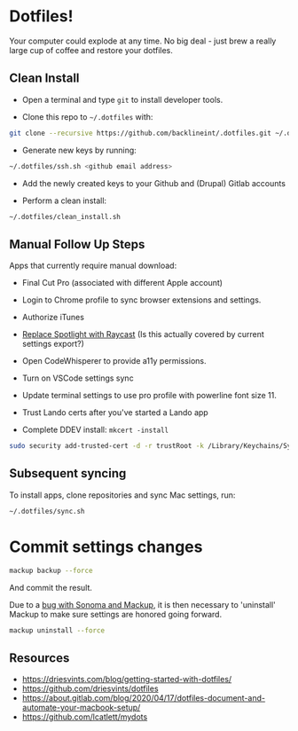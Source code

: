 # Dotfiles!

Your computer could explode at any time. No big deal - just brew a really large cup of coffee and restore your dotfiles.

## Clean Install

- Open a terminal and type `git` to install developer tools.

- Clone this repo to `~/.dotfiles` with:

```zsh
git clone --recursive https://github.com/backlineint/.dotfiles.git ~/.dotfiles
```

- Generate new keys by running:

```zsh
~/.dotfiles/ssh.sh <github email address>
```

- Add the newly created keys to your Github and (Drupal) Gitlab accounts

- Perform a clean install:

```zsh
~/.dotfiles/clean_install.sh
```

## Manual Follow Up Steps

Apps that currently require manual download:

- Final Cut Pro (associated with different Apple account)

- Login to Chrome profile to sync browser extensions and settings.
- Authorize iTunes
- [Replace Spotlight with Raycast](https://manual.raycast.com/hotkey) (Is this actually covered by current settings export?)
- Open CodeWhisperer to provide a11y permissions.
- Turn on VSCode settings sync
- Update terminal settings to use pro profile with powerline font size 11.
- Trust Lando certs after you've started a Lando app

- Complete DDEV install:
  `mkcert -install`

```zsh
sudo security add-trusted-cert -d -r trustRoot -k /Library/Keychains/System.keychain ~/.lando/certs/lndo.site.pem
```

## Subsequent syncing

To install apps, clone repositories and sync Mac settings, run:

```zsh
~/.dotfiles/sync.sh
```

# Commit settings changes

```zsh
mackup backup --force
```

And commit the result.

Due to a [bug with Sonoma and Mackup](https://github.com/lra/mackup/issues/1924), it is then necessary to 'uninstall' Mackup to make sure settings are honored going forward.

```zsh
mackup uninstall --force
```

## Resources

- https://driesvints.com/blog/getting-started-with-dotfiles/
- https://github.com/driesvints/dotfiles
- https://about.gitlab.com/blog/2020/04/17/dotfiles-document-and-automate-your-macbook-setup/
- https://github.com/lcatlett/mydots
